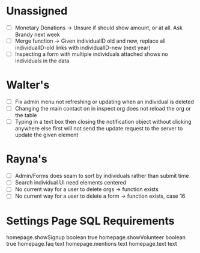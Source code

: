 # Unassigned
 - [ ] Monetary Donations -> Unsure if should show amount, or at all. Ask Brandy next week
 - [ ] Merge function -> Given individualID old and new, replace all individualID-old links with individualID-new (next year)
 - [ ] Inspecting a form with multiple individuals attached shows no individuals in the data

# Walter's
 - [ ] Fix admin menu not refreshing or updating when an individual is deleted
 - [ ] Changing the main contact on in inspect org does not reload the org or the table
 - [ ] Typing in a text box then closing the notification object without clicking anywhere else first will not send the update request to the server to update the given element

# Rayna's
 - [ ] Admin/Forms does seam to sort by individuals rather than submit time
 - [ ] Search individual UI need elements centered
 - [ ] No current way for a user to delete orgs -> function exists
 - [ ] No current way for a user to delete a form -> function exists, case 16

# Settings Page SQL Requirements
homepage.showSignup boolean true
homepage.showVolunteer boolean true
homepage.faq text
homepage.mentions text
homepage.text text